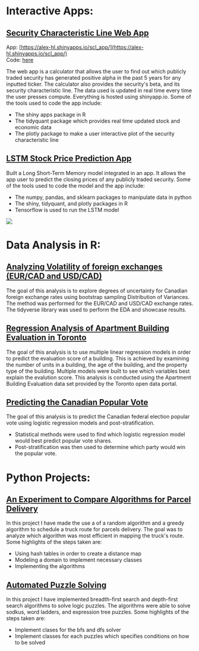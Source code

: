 # Interactive Apps:

## [Security Characteristic Line Web App](https://alex-hl.shinyapps.io/scl_app/)

App: [https://alex-hl.shinyapps.io/scl_app/](https://alex-hl.shinyapps.io/scl_app/)  
Code: [here](https://github.com/alex-hl/securitymarketline_webapp)

The web app is a calculator that allows the user to find out which publicly traded security has generated positive alpha in the past 5 years for any inputted ticker. The calculator also provides the security's beta, and its security characteristic line. The data used is updated in real time every time the user presses compute. Everything is hosted using shinyapp.io. Some of the tools used to code the app include:
* The shiny apps package in R
* The tidyquant package which provides real time updated stock and economic data
* The plotly package to make a user interactive plot of the security characteristic line

## [LSTM Stock Price Prediction App](https://github.com/alex-hl/lstm_stock_prediction_app)

Built a Long Short-Term Memory model integrated in an app. It allows the app user to predict the closing prices of any publicly traded security. Some of the tools used to code the model and the app include:
* The numpy, pandas, and sklearn packages to manipulate data in python
* The shiny, tidyquant, and plotly packages in R
* Tensorflow is used to run the LSTM model

![](/alex-hl/lstm_stock_prediction_app/blob/main/examples/SPY.png)

# Data Analysis in R:

## [Analyzing Volatility of foreign exchanges (EUR/CAD and USD/CAD)](https://github.com/alex-hl/analyzing_volatility_of_foreign_exchanges)

The goal of this analysis is to explore degrees of uncertainty for Canadian foreign exchange rates using
bootstrap sampling Distribution of Variances. The method was performed for the EUR/CAD and USD/CAD exchange rates. The tidyverse library was used to perform the EDA and showcase results. 

## [Regression Analysis of Apartment Building Evaluation in Toronto](https://github.com/alex-hl/regression_analysis_of_appartment_building_evaluation_in_toronto)

The goal of this analysis is to use multiple linear regression models in order to predict the evaluation score of a
building. This is achieved by examining the number of units in a building, the age of the building, and the property type of the building. Multiple models were built to see which variables best explain the evalution score. This analysis is conducted using the Apartment Building Evaluation data set provided by the Toronto open data portal. 

## [Predicting the Canadian Popular Vote](https://github.com/alex-hl/predicting_the_canadian_popular_vote)

The goal of this analysis is to predict the Canadian federal election popular vote using logistic regression models and post-stratification.
* Statistical methods were used to find which logistic regression model would best predict popular vote shares. 
* Post-stratification was then used to determine which party would win the popular vote. 

# Python Projects:

## [An Experiment to Compare Algorithms for Parcel Delivery](https://github.com/alex-hl/comparing_algorithms_for_parcel_delivery)

In this project I have made the use a of a random algorithm and a greedy algorithm to schedule a truck route for parcels delivery. The goal was to analyze which algorithm was most efficient in mapping the truck's route. Some highlights of the steps taken are:
* Using hash tables in order to create a distance map
* Modeling a domain to implement necessary classes
* Implementing the algorithms

## [Automated Puzzle Solving](https://github.com/alex-hl/automated_puzzle_solving)

In this project I have implemented breadth-first search and depth-first search algorithms to solve logic puzzles. The algorithms were able to solve sodkus, word ladders, and expression tree puzzles. Some highlights of the steps taken are:
* Implement clases for the bfs and dfs solver
* Implement classes for each puzzles which specifies conditions on how to be solved
